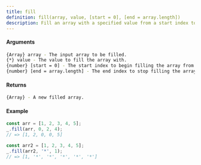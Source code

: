 ```yaml
---
title: fill
definition: fill(array, value, [start = 0], [end = array.length])
description: Fill an array with a specified value from a start index to an end index.
---
```



#### Arguments


```bash
{Array} array - The input array to be filled.
{*} value - The value to fill the array with.
{number} [start = 0] - The start index to begin filling the array from.
{number} [end = array.length] - The end index to stop filling the array at.
```


#### Returns


```bash
{Array} - A new filled array.
```


#### Example


```ts
const arr = [1, 2, 3, 4, 5];
_.fill(arr, 0, 2, 4);
// => [1, 2, 0, 0, 5]

const arr2 = [1, 2, 3, 4, 5];
_.fill(arr2, '*', 1);
// => [1, '*', '*', '*', '*', '*']
```